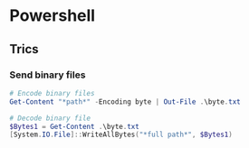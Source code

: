 Powershell
===========


## Trics

### Send binary files

```powershell
# Encode binary files
Get-Content "*path*" -Encoding byte | Out-File .\byte.txt

# Decode binary file
$Bytes1 = Get-Content .\byte.txt
[System.IO.File]::WriteAllBytes("*full path*", $Bytes1)
```

